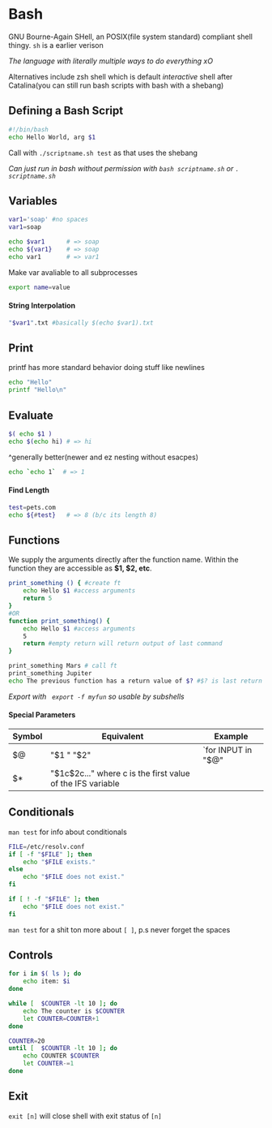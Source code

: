 # Bash

GNU Bourne-Again SHell, an POSIX(file system standard) compliant shell thingy. `sh` is a earlier verison 

*The language with literally multiple ways to do everything xO*

Alternatives include zsh shell which is default *interactive* shell after Catalina(you can still run bash scripts with bash with a shebang)

## Defining a Bash Script

```bash
#!/bin/bash
echo Hello World, arg $1
```

Call with `./scriptname.sh test` as that uses the shebang

*Can just run in bash without permission with `bash scriptname.sh` or `. scriptname.sh`*

## Variables

```bash
var1='soap' #no spaces
var1=soap

echo $var1 		# => soap
echo ${var1}	# => soap
echo var1 		# => var1
```

Make var avaliable to all subprocesses

```bash
export name=value 
```

#### String Interpolation

```bash
"$var1".txt #basically $(echo $var1).txt
```

## Print

printf has more standard behavior doing stuff like newlines

```bash
echo "Hello"
printf "Hello\n"
```

## Evaluate

```bash
$( echo $1 ) 
echo $(echo hi) # => hi
```

^generally better(newer and ez nesting without esacpes\)

```bash
echo `echo 1`  # => 1
```

#### Find Length

```bash
test=pets.com
echo ${#test} 	# => 8 (b/c its length 8)
```

## Functions

We supply the arguments directly after the function name. Within the function they are accessible as **$1, $2, etc**. 

```bash
print_something () { #create ft
    echo Hello $1 #access arguments
    return 5
}
#OR
function print_something() {
    echo Hello $1 #access arguments
    5
    return #empty return will return output of last command 
}

print_something Mars # call ft
print_something Jupiter
echo The previous function has a return value of $? #$? is last return value 
```

*Export with ` export -f myfun` so usable by subshells*

#### Special Parameters

| Symbol | Equivalent                                                   | Example            |
| ------ | ------------------------------------------------------------ | ------------------ |
| $@     | "\$1 " "\$2"                                                 | `for INPUT in "$@" |
| $*     | "\$1c\$2c..." where c is the first value of the IFS variable |                    |

## Conditionals

`man test` for info about conditionals

```bash
FILE=/etc/resolv.conf
if [ -f "$FILE" ]; then
    echo "$FILE exists."
else 
    echo "$FILE does not exist."
fi

if [ ! -f "$FILE" ]; then
    echo "$FILE does not exist."
fi
```

`man test` for a shit ton more about `[ ]`, p.s never forget the spaces

## Controls

```bash
for i in $( ls ); do
	echo item: $i
done

while [  $COUNTER -lt 10 ]; do
    echo The counter is $COUNTER
    let COUNTER=COUNTER+1 
done

COUNTER=20
until [  $COUNTER -lt 10 ]; do
    echo COUNTER $COUNTER
    let COUNTER-=1
done
```

## Exit

`exit [n]` will close shell with exit status of `[n]`